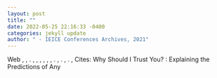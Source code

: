 ```yaml
--- 
layout: post 
title: "" 
date: 2022-05-25 22:16:33 -0400 
categories: jekyll update 
author: " - IEICE Conferences Archives, 2021" 
--- 
```

 Web , , . , , , , , , . , . , . , Cites: Why Should I Trust You? : Explaining the Predictions of Any